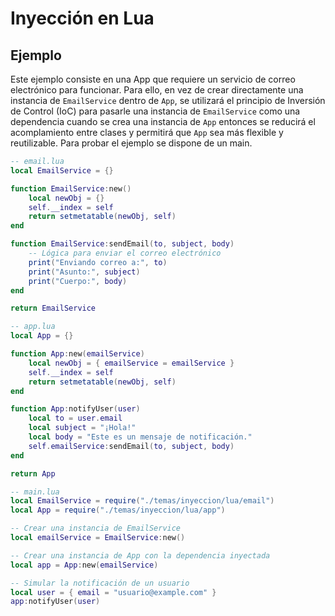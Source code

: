# Inyección en Lua #
## Ejemplo ##
Este ejemplo consiste en una App que requiere un servicio de correo electrónico para funcionar. Para ello, en vez de crear directamente una instancia de `EmailService` dentro de `App`, se utilizará el principio de Inversión de Control (IoC) para pasarle una instancia de `EmailService` como una dependencia cuando se crea una instancia de `App` entonces se reducirá el acomplamiento entre clases y permitirá que `App` sea más flexible y reutilizable. Para probar el ejemplo se dispone de un main.
```lua
-- email.lua
local EmailService = {}

function EmailService:new()
    local newObj = {}
    self.__index = self
    return setmetatable(newObj, self)
end

function EmailService:sendEmail(to, subject, body)
    -- Lógica para enviar el correo electrónico
    print("Enviando correo a:", to)
    print("Asunto:", subject)
    print("Cuerpo:", body)
end

return EmailService
```

```lua
-- app.lua
local App = {}

function App:new(emailService)
    local newObj = { emailService = emailService }
    self.__index = self
    return setmetatable(newObj, self)
end

function App:notifyUser(user)
    local to = user.email
    local subject = "¡Hola!"
    local body = "Este es un mensaje de notificación."
    self.emailService:sendEmail(to, subject, body)
end

return App
```

```lua
-- main.lua
local EmailService = require("./temas/inyeccion/lua/email")
local App = require("./temas/inyeccion/lua/app")

-- Crear una instancia de EmailService
local emailService = EmailService:new()

-- Crear una instancia de App con la dependencia inyectada
local app = App:new(emailService)

-- Simular la notificación de un usuario
local user = { email = "usuario@example.com" }
app:notifyUser(user)
```
